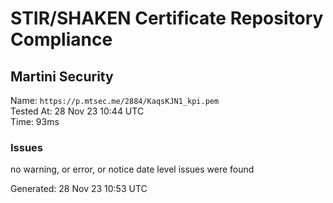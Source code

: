 # STIR/SHAKEN Certificate Repository Compliance

## Martini Security

Name: `https://p.mtsec.me/2884/KaqsKJN1_kpi.pem`\
Tested At: 28 Nov 23 10:44 UTC\
Time: 93ms

### Issues

no warning, or error, or notice date level issues were found

Generated: 28 Nov 23 10:53 UTC